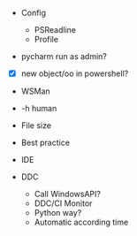* Config
  * PSReadline
  * Profile

* pycharm run as admin?
* [x] new object/oo in powershell?
* WSMan
* -h human
* File size 
* Best practice
* IDE

* DDC
  * Call WindowsAPI? 
  * DDC/CI Monitor
  * Python way?
  * Automatic according time